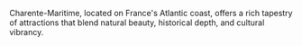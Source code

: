Charente-Maritime, located on France's Atlantic coast, offers a rich tapestry of attractions that blend natural beauty, historical depth, and cultural vibrancy.
